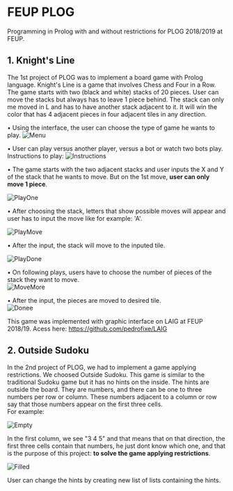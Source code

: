 # FEUP PLOG

Programming in Prolog with and without restrictions for PLOG 2018/2019 at FEUP.


## 1.	Knight's Line

The 1st project of PLOG was to implement a board game with Prolog language.
Knight's Line is a game that involves Chess and Four in a Row.
The game starts with two (black and white) stacks of 20 pieces. 
User can move the stacks but always has to leave 1 piece behind. 
The stack can only me moved in L and has to have another stack adjacent to it.
It will win the color that has 4 adjacent pieces in four adjacent tiles in any direction.


• Using the interface, the user can choose the type of game he wants to play.
![Menu](https://github.com/TomasNovo/FEUP-PLOG1819/blob/master/Part1/images%20md/menu.png)  
  
  
    
      
• User can play versus another player, versus a bot or watch two bots play.
Instructions to play: 
![Instructions](https://github.com/TomasNovo/FEUP-PLOG1819/blob/master/Part1/images%20md/instructions.png)   
  
    
      
        
• The game starts with the two adjacent stacks and user inputs the X and Y of 
the stack that he wants to move. But on the 1st move, **user can only move 1 piece**.

![PlayOne](https://github.com/TomasNovo/FEUP-PLOG1819/blob/master/Part1/images%20md/1st%20play.png)   
    
    
  


• After choosing the stack, letters that show possible moves will appear and user
has to input the move like for example: 'A'.

![PlayMove](https://github.com/TomasNovo/FEUP-PLOG1819/blob/master/Part1/images%20md/1st%20move.png)  
      
        
    
  


• After the input, the stack will move to the inputed tile.

![PlayDone](https://github.com/TomasNovo/FEUP-PLOG1819/blob/master/Part1/images%20md/1st%20done.png)  
  
    
    
  

• On following plays, users have to choose the number of pieces of the stack they want to move.  
![MoveMore](https://github.com/TomasNovo/FEUP-PLOG1819/blob/master/Part1/images%20md/MoveMore.png)  
  

• After the input, the pieces are moved to desired tile.  
![Donee](https://github.com/TomasNovo/FEUP-PLOG1819/blob/master/Part1/images%20md/Done.png)  
  
    
  This game was implemented with graphic interface on LAIG at FEUP 2018/19.
  Acess here: https://github.com/pedrofixe/LAIG
    
  

## 2.	Outside Sudoku

In the 2nd project of PLOG, we had to implement a game applying restrictions. We
choosed Outside Sudoku. 
This game is similar to the traditional Sudoku game but it has no hints on the inside. 
The hints are outside the board. They are numbers, and there can be one to three numbers per
row or column. These numbers adjacent to a column or row say that those numbers appear on the first three cells.  
For example: 

![Empty](https://github.com/TomasNovo/FEUP-PLOG1819/blob/master/Part2/imagens%20md/empty.png)

In the first column, we see "3 4 5" and that means that on that direction, the first three cells contain that numbers, he just dont know which one, and that is the purpose of this project: **to solve the game applying restrictions**.

![Filled](https://github.com/TomasNovo/FEUP-PLOG1819/blob/master/Part2/imagens%20md/filled.png)  

User can change the hints by creating new list of lists containing the hints.

